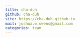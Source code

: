 ```yaml
---
title: cha-duh
github: cha-duh
site: https://cha-duh.github.io
mail: joshua.w.owens@gmail.com
categories: team
---
```

